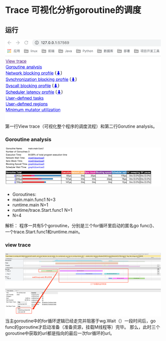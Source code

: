 # Trace 可视化分析goroutine的调度

## 运行
![](.trace_images/trace_main_menu.png)
第一行View trace（可视化整个程序的调度流程）和第二行Gorutine analysis。

### Goroutine analysis
![](.trace_images/goroutine_analysis.png)
- Goroutines:
- main.main.func1 N=3     
- runtime.main N=1
- runtime/trace.Start.func1 N=1
- N=4

解析： 程序一共有5个goroutine，分别是三个for循环里启动的匿名go func()、一个trace.Start.func1和runtime.main。

### view trace 
![](.trace_images/view_trace.png)
当主goroutine中的for循环逻辑已经走完并阻塞于wg.Wait（）一段时间后，go func的goroutine才启动准备（准备资源，挂载M线程等）完毕。
那么，此时三个goroutine中获取的url都是指向的最后一次for循环的url。

